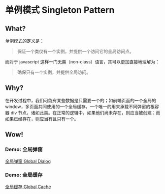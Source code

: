 # 单例模式 Singleton Pattern

## What?
单例模式的定义是：
> 保证一个类仅有一个实例，并提供一个访问它的全局访问点。

而对于 javascript 这样一门无类（non-class）语言，其可以更加直接地理解为：
> 确保只有一个实例，并提供全局访问。

## Why?
在开发过程中，我们可能有某些数据是只需要一个的；如前端页面的一个全局的 window，多页面共同使用的一个全局缓存，一个唯一的用来承载不同弹窗的根容器 div 节点，诸如此类。在正常的逻辑中，如果他们尚未存在，则应当被创建；而如果已经存在，则应当有且只有一个。

## Wow!

### Demo: 全局弹窗
[全局弹窗 Global Dialog](./GlobalDialog/index.js)

### Demo: 全局缓存
[全局缓存 Global Cache](./GlobalCache/index.js)